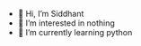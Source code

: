 - 👋 Hi, I’m Siddhant
- 👀 I’m interested in nothing
- 🌱 I’m currently learning python


<!---
SJ-13FCB/SJ-13FCB is a ✨ special ✨ repository because its `README.md` (this file) appears on your GitHub profile.
You can click the Preview link to take a look at your changes.
--->
